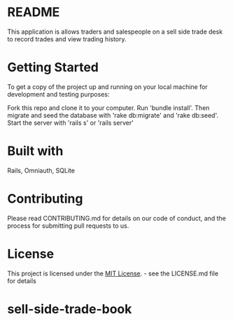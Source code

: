 # README

This application is allows traders and salespeople on a sell side trade desk to record trades and view trading history.

# Getting Started

To get a copy of the project up and running on your local machine for development and testing purposes:

Fork this repo and clone it to your computer. Run 'bundle install'. Then migrate and seed the database with 'rake db:migrate' and 'rake db:seed'.
Start the server with 'rails s' or 'rails server'

# Built with
Rails, Omniauth, SQLite

# Contributing
Please read CONTRIBUTING.md for details on our code of conduct, and the process for submitting pull requests to us.

# License

This project is licensed under the [MIT License](http://opensource.org/licenses/MIT). - see the LICENSE.md file for details

# sell-side-trade-book
